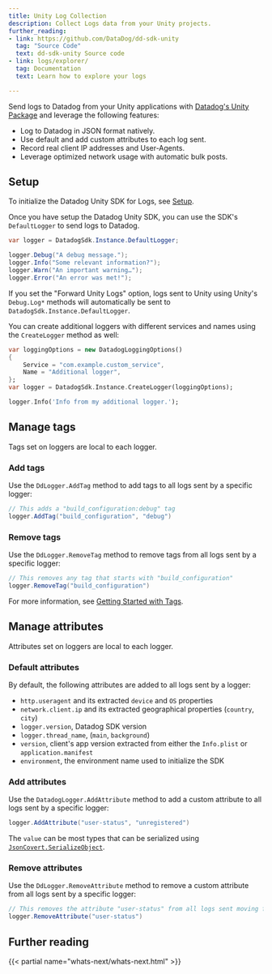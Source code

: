 ```yaml
---
title: Unity Log Collection
description: Collect Logs data from your Unity projects.
further_reading:
- link: https://github.com/DataDog/dd-sdk-unity
  tag: "Source Code"
  text: dd-sdk-unity Source code
- link: logs/explorer/
  tag: Documentation
  text: Learn how to explore your logs

---
```

Send logs to Datadog from your Unity applications with [Datadog's Unity Package][1] and leverage the following features:

* Log to Datadog in JSON format natively.
* Use default and add custom attributes to each log sent.
* Record real client IP addresses and User-Agents.
* Leverage optimized network usage with automatic bulk posts.

## Setup

To initialize the Datadog Unity SDK for Logs, see [Setup][2].

Once you have setup the Datadog Unity SDK, you can use the SDK's `DefaultLogger` to send logs to Datadog.

```cs
var logger = DatadogSdk.Instance.DefaultLogger;

logger.Debug("A debug message.");
logger.Info("Some relevant information?");
logger.Warn("An important warning…");
logger.Error("An error was met!");
```

If you set the "Forward Unity Logs" option, logs sent to Unity using Unity's `Debug.Log*` methods will automatically be sent to `DatadogSdk.Instance.DefaultLogger`.

You can create additional loggers with different services and names using the `CreateLogger` method as well:

```dart
var loggingOptions = new DatadogLoggingOptions()
{
    Service = "com.example.custom_service",
    Name = "Additional logger",
};
var logger = DatadogSdk.Instance.CreateLogger(loggingOptions);

logger.Info('Info from my additional logger.');
```

## Manage tags

Tags set on loggers are local to each logger.

### Add tags

Use the `DdLogger.AddTag` method to add tags to all logs sent by a specific logger:

```cs
// This adds a "build_configuration:debug" tag
logger.AddTag("build_configuration", "debug")
```

### Remove tags

Use the `DdLogger.RemoveTag` method to remove tags from all logs sent by a specific logger:

```cs
// This removes any tag that starts with "build_configuration"
logger.RemoveTag("build_configuration")
```

For more information, see [Getting Started with Tags][3].

## Manage attributes

Attributes set on loggers are local to each logger.

### Default attributes

By default, the following attributes are added to all logs sent by a logger:

* `http.useragent` and its extracted `device` and `OS` properties
* `network.client.ip` and its extracted geographical properties (`country`, `city`)
* `logger.version`, Datadog SDK version
* `logger.thread_name`, (`main`, `background`)
* `version`, client's app version extracted from either the `Info.plist` or `application.manifest`
* `environment`, the environment name used to initialize the SDK

### Add attributes

Use the `DatadogLogger.AddAttribute` method to add a custom attribute to all logs sent by a specific logger:

```cs
logger.AddAttribute("user-status", "unregistered")
```

The `value` can be most types that can be serialized using [`JsonCovert.SerializeObject`][4].

### Remove attributes

Use the `DdLogger.RemoveAttribute` method to remove a custom attribute from all logs sent by a specific logger:

```cs
// This removes the attribute "user-status" from all logs sent moving forward.
logger.RemoveAttribute("user-status")
```

## Further reading

{{< partial name="whats-next/whats-next.html" >}}


[1]: https://github.com/DataDog/unity-package
[2]: /real_user_monitoring/mobile_and_tv_monitoring/setup/unity
[3]: /getting_started/tagging/
[4]: https://www.newtonsoft.com/json/help/html/m_newtonsoft_json_jsonconvert_serializeobject.htm
[5]: https://api.flutter.dev/flutter/services/StandardMessageCodec-class.html
[6]: https://pub.dev/packages/logger
